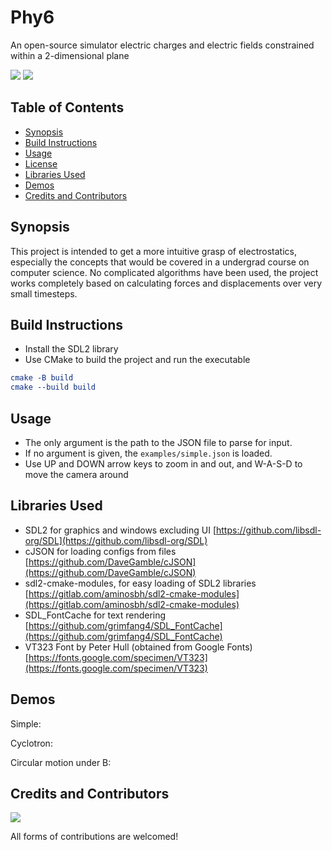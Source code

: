 # Phy6

An open-source simulator electric charges and electric fields constrained 
within a 2-dimensional plane

[![](https://img.shields.io/static/v1?label=C/Cpp&message=programming&color=black&logo=c)](https://en.wikipedia.org/wiki/C_(programming_language))
[![](https://img.shields.io/static/v1?label=CMake&message=compilation&color=green&logo=cmake)](https://cmake.org/)

## Table of Contents
- [Synopsis](#synopsis)
- [Build Instructions](#build-instructions)
- [Usage](#usage)
- [License](#license)
- [Libraries Used](#libraries-used)
- [Demos](#demos)
- [Credits and Contributors](#credits-and-contributors)

## Synopsis

This project is intended to get a more intuitive grasp of electrostatics, especially
the concepts that would be covered in a undergrad course on computer science. No
complicated algorithms have been used, the project works completely based on
calculating forces and displacements over very small timesteps.

## Build Instructions

- Install the SDL2 library
- Use CMake to build the project and run the executable
```cmake
cmake -B build
cmake --build build
```

## Usage

- The only argument is the path to the JSON file to parse for input.
- If no argument is given, the `examples/simple.json` is loaded.
- Use UP and DOWN arrow keys to zoom in and out, and W-A-S-D to move the camera around

## Libraries Used

- SDL2 for graphics and windows excluding UI [https://github.com/libsdl-org/SDL](https://github.com/libsdl-org/SDL)
- cJSON for loading configs from files [https://github.com/DaveGamble/cJSON](https://github.com/DaveGamble/cJSON)
- sdl2-cmake-modules, for easy loading of SDL2 libraries [https://gitlab.com/aminosbh/sdl2-cmake-modules](https://gitlab.com/aminosbh/sdl2-cmake-modules)
- SDL_FontCache for text rendering [https://github.com/grimfang4/SDL_FontCache](https://github.com/grimfang4/SDL_FontCache)
- VT323 Font by Peter Hull (obtained from Google Fonts) [https://fonts.google.com/specimen/VT323](https://fonts.google.com/specimen/VT323)

## Demos

Simple:
![]()

Cyclotron:
![]()

Circular motion under B:
![]()


## Credits and Contributors

<!-- Displays the list of contributors to the project. -->
<a href = "https://github.com/aadit-n3rdy/phy6/contributors">
    <img src = "https://contrib.rocks/image?repo=aadit-n3rdy/phy6"/>
</a>

All forms of contributions are welcomed!
